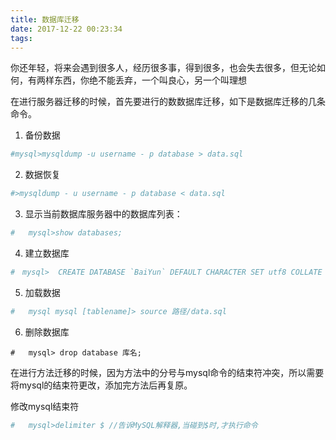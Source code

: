 ```yaml
---
title: 数据库迁移
date: 2017-12-22 00:23:34
tags:
---
```

   你还年轻，将来会遇到很多人，经历很多事，得到很多，也会失去很多，但无论如何，有两样东西，你绝不能丢弃，一个叫良心，另一个叫理想
   <!--more-->

<!-- more -->
在进行服务器迁移的时候，首先要进行的数数据库迁移，如下是数据库迁移的几条命令。

1.  备份数据
```bash
#mysql>mysqldump -u username - p database > data.sql
```
2.  数据恢复
```bash
#>mysqldump - u username - p database < data.sql
```
3.  显示当前数据库服务器中的数据库列表：
```bash
#   mysql>show databases;
```
4.  建立数据库
```bash
#　mysql>  CREATE DATABASE `BaiYun` DEFAULT CHARACTER SET utf8 COLLATE utf8_general_ci;
```
5.  加载数据
```bash
#   mysql mysql [tablename]> source 路径/data.sql
```
6.  删除数据库
```
#   mysql> drop database 库名;
```

在进行方法迁移的时候，因为方法中的分号与mysql命令的结束符冲突，所以需要将mysql的结束符更改，添加完方法后再复原。

修改mysql结束符
```bash
#   mysql>delimiter $ //告诉MySQL解释器,当碰到$时,才执行命令
```
